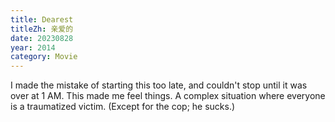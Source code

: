 ```yaml
---
title: Dearest
titleZh: 亲爱的
date: 20230828
year: 2014
category: Movie
---
```


I made the mistake of starting this too late, and couldn't stop until it was over at 1 AM. This made me feel things. A complex situation where everyone is a traumatized victim. (Except for the cop; he sucks.)

<Grid>
    <Screenshot src="dearest/Dearest (2014) 00:09:46.jpg" alt="Boy standing alone" width="1920" height="816" />
    <Screenshot src="dearest/Dearest (2014) 00:17:02.jpg" alt="Two people walking out of police station" width="1920" height="816" />
    <Screenshot src="dearest/Dearest (2014) 00:27:48.jpg" alt="Ex-wife looking at ex-husband from a distance" width="1920" height="816" />
    <Screenshot src="dearest/Dearest (2014) 00:38:14.jpg" alt="Support group crossing a bridge" width="1920" height="816" />
    <Screenshot src="dearest/Dearest (2014) 00:48:41.jpg" alt="Support group in field after rescue attempt" width="1920" height="816" />
    <Screenshot src="dearest/Dearest (2014) 00:52:03.jpg" alt="Onto the farm" width="1920" height="816" />
    <Screenshot src="dearest/Dearest (2014) 01:18:06.jpg" alt="Construction workers' dorm" width="1920" height="816" />
    <Screenshot src="dearest/Dearest (2014) 02:01:11.jpg" alt="Farmer receives news at the hospital" width="1920" height="816" />
    <YouTube id="LOXbBhxf-ME" title="Dearest, speak putonghua scene" aspectWidth="1920" aspectHeight="816" />
</Grid>
